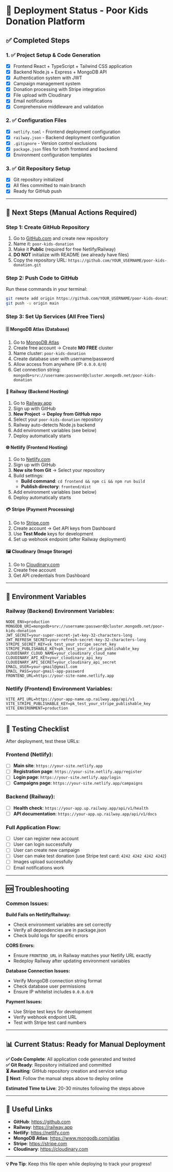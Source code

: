 # 🚀 Deployment Status - Poor Kids Donation Platform

## ✅ Completed Steps

### 1. ✅ Project Setup & Code Generation
- [x] Frontend React + TypeScript + Tailwind CSS application
- [x] Backend Node.js + Express + MongoDB API
- [x] Authentication system with JWT
- [x] Campaign management system
- [x] Donation processing with Stripe integration
- [x] File upload with Cloudinary
- [x] Email notifications
- [x] Comprehensive middleware and validation

### 2. ✅ Configuration Files
- [x] `netlify.toml` - Frontend deployment configuration
- [x] `railway.json` - Backend deployment configuration  
- [x] `.gitignore` - Version control exclusions
- [x] `package.json` files for both frontend and backend
- [x] Environment configuration templates

### 3. ✅ Git Repository Setup
- [x] Git repository initialized
- [x] All files committed to main branch
- [x] Ready for GitHub push

---

## 🔄 Next Steps (Manual Actions Required)

### Step 1: Create GitHub Repository
1. Go to [GitHub.com](https://github.com) and create new repository
2. Name it: `poor-kids-donation`
3. Make it **Public** (required for free Netlify/Railway)
4. **DO NOT** initialize with README (we already have files)
5. Copy the repository URL: `https://github.com/YOUR_USERNAME/poor-kids-donation.git`

### Step 2: Push Code to GitHub
Run these commands in your terminal:
```bash
git remote add origin https://github.com/YOUR_USERNAME/poor-kids-donation.git
git push -u origin main
```

### Step 3: Set Up Services (All Free Tiers)

#### 🗄️ MongoDB Atlas (Database)
1. Go to [MongoDB Atlas](https://www.mongodb.com/atlas)
2. Create free account → Create **M0 FREE** cluster
3. Name cluster: `poor-kids-donation`
4. Create database user with username/password
5. Allow access from anywhere (IP: `0.0.0.0/0`)
6. Get connection string: `mongodb+srv://username:password@cluster.mongodb.net/poor-kids-donation`

#### 🚂 Railway (Backend Hosting)
1. Go to [Railway.app](https://railway.app)
2. Sign up with GitHub
3. **New Project** → **Deploy from GitHub repo**
4. Select your `poor-kids-donation` repository
5. Railway auto-detects Node.js backend
6. Add environment variables (see below)
7. Deploy automatically starts

#### 🌐 Netlify (Frontend Hosting)  
1. Go to [Netlify.com](https://netlify.com)
2. Sign up with GitHub
3. **New site from Git** → Select your repository
4. Build settings:
   - **Build command**: `cd frontend && npm ci && npm run build`
   - **Publish directory**: `frontend/dist`
5. Add environment variables (see below)
6. Deploy automatically starts

#### 💳 Stripe (Payment Processing)
1. Go to [Stripe.com](https://stripe.com)
2. Create account → Get API keys from Dashboard
3. Use **Test Mode** keys for development
4. Set up webhook endpoint (after Railway deployment)

#### 🖼️ Cloudinary (Image Storage)
1. Go to [Cloudinary.com](https://cloudinary.com)
2. Create free account
3. Get API credentials from Dashboard

---

## 🔧 Environment Variables

### Railway (Backend) Environment Variables:
```env
NODE_ENV=production
MONGODB_URI=mongodb+srv://username:password@cluster.mongodb.net/poor-kids-donation
JWT_SECRET=your-super-secret-jwt-key-32-characters-long
JWT_REFRESH_SECRET=your-refresh-secret-key-32-characters-long
STRIPE_SECRET_KEY=sk_test_your_stripe_secret_key
STRIPE_PUBLISHABLE_KEY=pk_test_your_stripe_publishable_key
CLOUDINARY_CLOUD_NAME=your_cloudinary_cloud_name
CLOUDINARY_API_KEY=your_cloudinary_api_key
CLOUDINARY_API_SECRET=your_cloudinary_api_secret
EMAIL_USER=your-gmail@gmail.com
EMAIL_PASS=your-gmail-app-password
FRONTEND_URL=https://your-site-name.netlify.app
```

### Netlify (Frontend) Environment Variables:
```env
VITE_API_URL=https://your-app-name.up.railway.app/api/v1
VITE_STRIPE_PUBLISHABLE_KEY=pk_test_your_stripe_publishable_key
VITE_ENVIRONMENT=production
```

---

## 🧪 Testing Checklist

After deployment, test these URLs:

### Frontend (Netlify):
- [ ] **Main site**: `https://your-site.netlify.app`
- [ ] **Registration page**: `https://your-site.netlify.app/register`
- [ ] **Login page**: `https://your-site.netlify.app/login`
- [ ] **Campaigns page**: `https://your-site.netlify.app/campaigns`

### Backend (Railway):
- [ ] **Health check**: `https://your-app.up.railway.app/api/v1/health`
- [ ] **API documentation**: `https://your-app.up.railway.app/api/v1/docs`

### Full Application Flow:
- [ ] User can register new account
- [ ] User can login successfully  
- [ ] User can create new campaign
- [ ] User can make test donation (use Stripe test card: `4242 4242 4242 4242`)
- [ ] Images upload successfully
- [ ] Email notifications work

---

## 🆘 Troubleshooting

### Common Issues:

**Build Fails on Netlify/Railway:**
- Check environment variables are set correctly
- Verify all dependencies are in package.json
- Check build logs for specific errors

**CORS Errors:**
- Ensure `FRONTEND_URL` in Railway matches your Netlify URL exactly
- Redeploy Railway after updating environment variables

**Database Connection Issues:**
- Verify MongoDB connection string format
- Check database user permissions
- Ensure IP whitelist includes `0.0.0.0/0`

**Payment Issues:**
- Use Stripe test keys for development
- Verify webhook endpoint URL
- Test with Stripe test card numbers

---

## 📊 Current Status: **Ready for Manual Deployment**

**✅ Code Complete**: All application code generated and tested  
**✅ Git Ready**: Repository initialized and committed  
**⏳ Awaiting**: GitHub repository creation and service setup  
**🎯 Next**: Follow the manual steps above to deploy online  

**Estimated Time to Live**: 20-30 minutes following the steps above

---

## 🔗 Useful Links

- **GitHub**: https://github.com
- **Railway**: https://railway.app  
- **Netlify**: https://netlify.com
- **MongoDB Atlas**: https://www.mongodb.com/atlas
- **Stripe**: https://stripe.com
- **Cloudinary**: https://cloudinary.com

---

**💡 Pro Tip**: Keep this file open while deploying to track your progress!